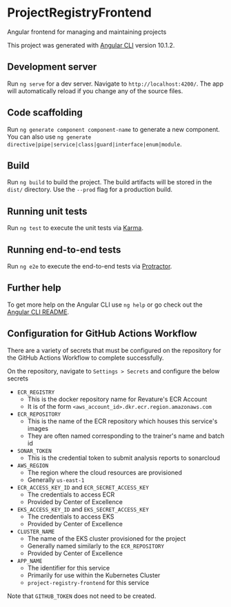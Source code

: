 # ProjectRegistryFrontend

Angular frontend for managing and maintaining projects

This project was generated with [Angular CLI](https://github.com/angular/angular-cli) version 10.1.2.

## Development server

Run `ng serve` for a dev server. Navigate to `http://localhost:4200/`. The app will automatically reload if you change any of the source files.

## Code scaffolding

Run `ng generate component component-name` to generate a new component. You can also use `ng generate directive|pipe|service|class|guard|interface|enum|module`.

## Build

Run `ng build` to build the project. The build artifacts will be stored in the `dist/` directory. Use the `--prod` flag for a production build.

## Running unit tests

Run `ng test` to execute the unit tests via [Karma](https://karma-runner.github.io).

## Running end-to-end tests

Run `ng e2e` to execute the end-to-end tests via [Protractor](http://www.protractortest.org/).

## Further help

To get more help on the Angular CLI use `ng help` or go check out the [Angular CLI README](https://github.com/angular/angular-cli/blob/master/README.md).

## Configuration for GitHub Actions Workflow

There are a variety of secrets that must be configured on the repository for the GitHub Actions Workflow to complete successfully.

On the repository, navigate to `Settings > Secrets` and configure the below secrets

- `ECR_REGISTRY`
  - This is the docker repository name for Revature's ECR Account
  - It is of the form `<aws_account_id>.dkr.ecr.region.amazonaws.com`
- `ECR_REPOSITORY`
  - This is the name of the ECR repository which houses this service's images
  - They are often named corresponding to the trainer's name and batch id
- `SONAR_TOKEN`
  - This is the credential token to submit analysis reports to sonarcloud
- `AWS_REGION`
  - The region where the cloud resources are provisioned
  - Generally `us-east-1`
- `ECR_ACCESS_KEY_ID` and `ECR_SECRET_ACCESS_KEY`
  - The credentials to access ECR
  - Provided by Center of Excellence
- `EKS_ACCESS_KEY_ID` and `EKS_SECRET_ACCESS_KEY`
  - The credentials to access EKS
  - Provided by Center of Excellence
- `CLUSTER_NAME`
  - The name of the EKS cluster provisioned for the project
  - Generally named similarly to the `ECR_REPOSITORY`
  - Provided by Center of Excellence
- `APP_NAME`
  - The identifier for this service
  - Primarily for use within the Kubernetes Cluster
  - `project-registry-frontend` for this service

Note that `GITHUB_TOKEN` does not need to be created.